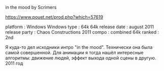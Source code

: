  in the mood by Scrimers
 
https://www.pouet.net/prod.php?which=57619

platform : 	    Windows Windows
type : 	    64k 64k
release date : 	august 2011
release party : 	Chaos Constructions 2011
compo : 	combined 64k
ranked : 	2nd

Я куда-то дел исходники интро "in the mood". Технически она была самой совершенной. Для анимации я тогда нашёл интересные алгоритмы: движение людей, эффект выхода одной сцены в другую.
2011 год
